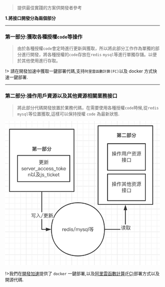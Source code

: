 > 提供最佳實踐的方案供開發者參考

**1.將接口開發分為兩個部分**

---

### 第一部分:獲取各種授權`code`等操作

> 由於各種授權`code`會定時進行更新與獲取，所以將此部分工作作為單獨的部分進行開發，將各種授權的`code`存放在`redis` `mysql`等進行單獨存儲。以便於其他使用進行存取。

!> 請在開發加速中獲取一鍵部署代碼,支持`阿里雲函數計算(FC)`以及 docker 方式快速一鍵部署.

---

### 第二部分:操作用戶資源以及其他資源相關業務接口

> 將此部分代碼開發放置於業務代碼，在需要使用各種授權`code`時候,從`redis` `mysql`等位置獲取,這樣可以保持授權 `code` 為最新狀態.

![](../images/20220716042036.jpg ':size=500')

!>我們在[開發加速](/#/server-develop/develop-speed-up ':ignore')提供了 `docker` 一鍵部署,以及<a href="https://fcnext.console.aliyun.com/overview" target="_blank">阿里雲函數計算(FC)</a>部署方式以及開源代碼.
